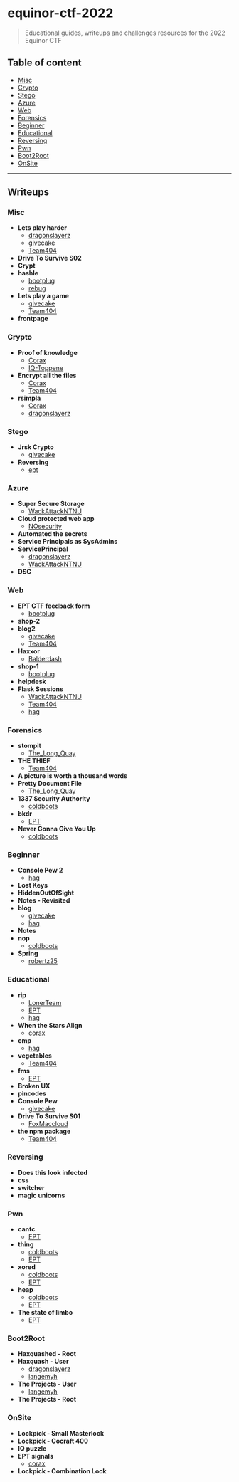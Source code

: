 
# equinor-ctf-2022
> Educational guides, writeups and challenges resources for the 2022 Equinor CTF


## Table of content
- [Misc](#misc)
- [Crypto](#crypto)
- [Stego](#stego)
- [Azure](#azure)
- [Web](#web)
- [Forensics](#forensics)
- [Beginner](#beginner)
- [Educational](#educational)
- [Reversing](#reversing)
- [Pwn](#pwn)
- [Boot2Root](#boot2root)
- [OnSite](#onsite)

---

## Writeups

### Misc
 - **Lets play harder**
	 - [dragonslayerz](/writeups/Misc/Lets%20play%20harder/dragonslayerz)  
	 - [givecake](/writeups/Misc/Lets%20play%20harder/givecake)  
	 - [Team404](/writeups/Misc/Lets%20play%20harder/Team404)  
 - **Drive To Survive S02**
 - **Crypt**
 - **hashle**
	 - [bootplug](/writeups/Misc/hashle/bootplug)  
	 - [rebug](/writeups/Misc/hashle/rebug)  
 - **Lets play a game**
	 - [givecake](/writeups/Misc/Lets%20play%20a%20game/givecake)  
	 - [Team404](/writeups/Misc/Lets%20play%20a%20game/Team404)  
 - **frontpage**
### Crypto
 - **Proof of knowledge**
	 - [Corax](/writeups/Crypto/Proof%20of%20knowledge/Corax)  
	 - [IQ-Toppene](/writeups/Crypto/Proof%20of%20knowledge/IQ-Toppene)  
 - **Encrypt all the files**
	 - [Corax](/writeups/Crypto/Encrypt%20all%20the%20files/Corax)  
	 - [Team404](/writeups/Crypto/Encrypt%20all%20the%20files/Team404)  
 - **rsimpla**
	 - [Corax](/writeups/Crypto/rsimpla/Corax)  
	 - [dragonslayerz](/writeups/Crypto/rsimpla/dragonslayerz)  
### Stego
 - **Jrsk Crypto**
	 - [givecake](/writeups/Stego/Jrsk%20Crypto/givecake)  
 - **Reversing**
	 - [ept](/writeups/Stego/Reversing/ept)  
### Azure
 - **Super Secure Storage**
	 - [WackAttackNTNU](/writeups/Azure/Super%20Secure%20Storage/WackAttackNTNU)  
 - **Cloud protected web app**
	 - [NOsecurity](/writeups/Azure/Cloud%20protected%20web%20app/NOsecurity)  
 - **Automated the secrets**
 - **Service Principals as SysAdmins**
 - **ServicePrincipal**
	 - [dragonslayerz](/writeups/Azure/ServicePrincipal/dragonslayerz)  
	 - [WackAttackNTNU](/writeups/Azure/ServicePrincipal/WackAttackNTNU)  
 - **DSC**
### Web
 - **EPT CTF feedback form**
	 - [bootplug](/writeups/Web/EPT%20CTF%20feedback%20form/bootplug)  
 - **shop-2**
 - **blog2**
	 - [givecake](/writeups/Web/blog2/givecake)  
	 - [Team404](/writeups/Web/blog2/Team404)  
 - **Haxxor**
	 - [Balderdash](/writeups/Web/Haxxor/Balderdash)  
 - **shop-1**
	 - [bootplug](/writeups/Web/shop-1/bootplug)  
 - **helpdesk**
 - **Flask Sessions**
	 - [WackAttackNTNU](/writeups/Web/Flask%20Sessions/WackAttackNTNU)  
	 - [Team404](/writeups/Web/Flask%20Sessions/Team404)  
	 - [hag](/writeups/Web/Flask%20Sessions/hag)  
### Forensics
 - **stompit**
	 - [The_Long_Quay](/writeups/Forensics/stompit/The_Long_Quay)  
 - **THE THIEF**
	 - [Team404](/writeups/Forensics/THE%20THIEF/Team404)  
 - **A picture is worth a thousand words**
 - **Pretty Document File**
	 - [The_Long_Quay](/writeups/Forensics/Pretty%20Document%20File/The_Long_Quay)  
 - **1337 Security Authority**
	 - [coldboots](/writeups/Forensics/1337%20Security%20Authority/coldboots)  
 - **bkdr**
	 - [EPT](/writeups/Forensics/bkdr/EPT)  
 - **Never Gonna Give You Up**
	 - [coldboots](/writeups/Forensics/Never%20Gonna%20Give%20You%20Up/coldboots)  
### Beginner
 - **Console Pew 2**
	 - [hag](/writeups/Beginner/Console%20Pew%202/hag)  
 - **Lost Keys**
 - **HiddenOutOfSight**
 - **Notes - Revisited**
 - **blog**
	 - [givecake](/writeups/Beginner/blog/givecake)  
	 - [hag](/writeups/Beginner/blog/hag)  
 - **Notes**
 - **nop**
	 - [coldboots](/writeups/Beginner/nop/coldboots)  
 - **Spring**
	 - [robertz25](/writeups/Beginner/Spring/robertz25)  
### Educational
 - **rip**
	 - [LonerTeam](/writeups/Educational/rip/LonerTeam)  
	 - [EPT](/writeups/Educational/rip/EPT)  
	 - [hag](/writeups/Educational/rip/hag)  
 - **When the Stars Align**
	 - [corax](/writeups/Educational/When%20the%20Stars%20Align/corax)  
 - **cmp**
	 - [hag](/writeups/Educational/cmp/hag)  
 - **vegetables**
	 - [Team404](/writeups/Educational/vegetables/Team404)  
 - **fms**
	 - [EPT](/writeups/Educational/fms/EPT)  
 - **Broken UX**
 - **pincodes**
 - **Console Pew**
	 - [givecake](/writeups/Educational/Console%20Pew/givecake)  
 - **Drive To Survive S01**
	 - [FoxMaccloud](/writeups/Educational/Drive%20To%20Survive%20S01/FoxMaccloud)  
 - **the npm package**
	 - [Team404](/writeups/Educational/the%20npm%20package/Team404)  
### Reversing
 - **Does this look infected**
 - **css**
 - **switcher**
 - **magic unicorns**
### Pwn
 - **cantc**
	 - [EPT](/writeups/Pwn/cantc/EPT)  
 - **thing**
	 - [coldboots](/writeups/Pwn/thing/coldboots)  
	 - [EPT](/writeups/Pwn/thing/EPT)  
 - **xored**
	 - [coldboots](/writeups/Pwn/xored/coldboots)  
	 - [EPT](/writeups/Pwn/xored/EPT)  
 - **heap**
	 - [coldboots](/writeups/Pwn/heap/coldboots)  
	 - [EPT](/writeups/Pwn/heap/EPT)  
 - **The state of limbo**
	 - [EPT](/writeups/Pwn/The%20state%20of%20limbo/EPT)  
### Boot2Root
 - **Haxquashed - Root**
 - **Haxquash - User**
	 - [dragonslayerz](/writeups/Boot2Root/Haxquash%20-%20User/dragonslayerz)  
	 - [langemyh](/writeups/Boot2Root/Haxquash%20-%20User/langemyh)  
 - **The Projects - User**
	 - [langemyh](/writeups/Boot2Root/The%20Projects%20-%20User/langemyh)  
 - **The Projects - Root**
### OnSite
 - **Lockpick - Small Masterlock**
 - **Lockpick - Cocraft 400**
 - **IQ puzzle**
 - **EPT signals**
	 - [corax](/writeups/OnSite/EPT%20signals/corax)  
 - **Lockpick - Combination Lock**
